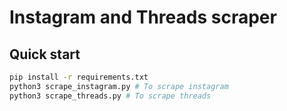 # Instagram and Threads scraper
## Quick start
```bash
pip install -r requirements.txt
python3 scrape_instagram.py # To scrape instagram
python3 scrape_threads.py # To scrape threads
```
